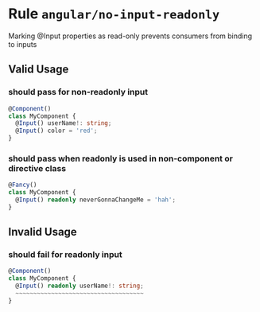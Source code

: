 # Rule `angular/no-input-readonly`

Marking @Input properties as read-only prevents consumers from binding to inputs

## Valid Usage

### should pass for non-readonly input

```ts
@Component()
class MyComponent {
  @Input() userName!: string;
  @Input() color = 'red';
}
```


### should pass when readonly is used in non-component or directive class

```ts
@Fancy()
class MyComponent {
  @Input() readonly neverGonnaChangeMe = 'hah';
}
```



## Invalid Usage

### should fail for readonly input

```ts
@Component()
class MyComponent {
  @Input() readonly userName!: string;
  ~~~~~~~~~~~~~~~~~~~~~~~~~~~~~~~~~~~~
}
```


